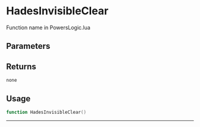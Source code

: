 # HadesInvisibleClear
Function name in PowersLogic.lua
## Parameters

## Returns
`none`
## Usage
```lua
function HadesInvisibleClear()
```
---
